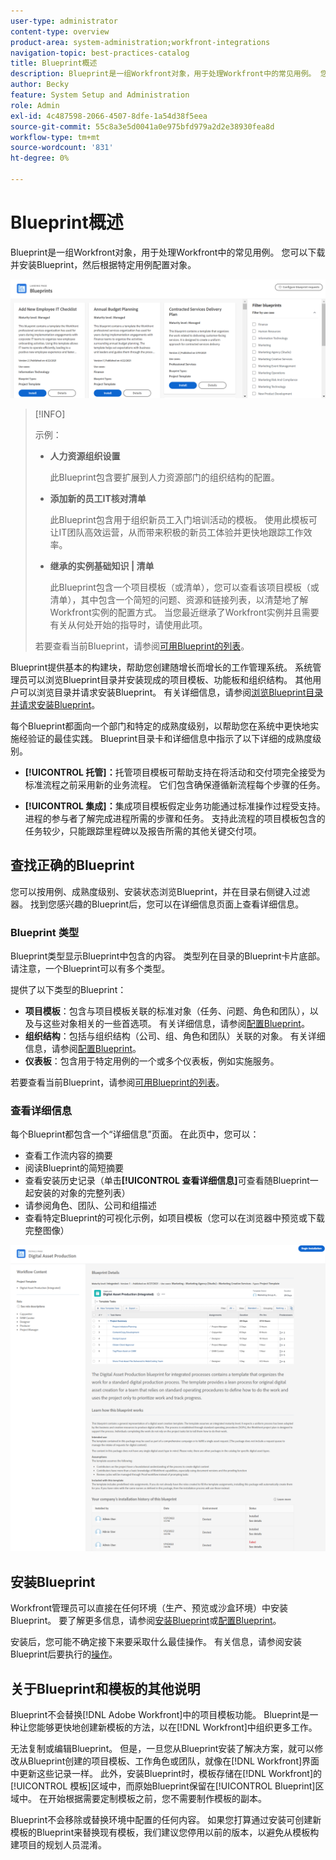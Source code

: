 ```yaml
---
user-type: administrator
content-type: overview
product-area: system-administration;workfront-integrations
navigation-topic: best-practices-catalog
title: Blueprint概述
description: Blueprint是一组Workfront对象，用于处理Workfront中的常见用例。 您可以下载并安装Blueprint，然后根据特定用例配置对象。
author: Becky
feature: System Setup and Administration
role: Admin
exl-id: 4c487598-2066-4507-8dfe-1a54d38f5eea
source-git-commit: 55c8a3e5d0041a0e975bfd979a2d2e38930fea8d
workflow-type: tm+mt
source-wordcount: '831'
ht-degree: 0%

---
```


# Blueprint概述

<!--Audited: 01/2024-->

Blueprint是一组Workfront对象，用于处理Workfront中的常见用例。 您可以下载并安装Blueprint，然后根据特定用例配置对象。

![](assets/blueprints-main-page-catalog.png)

>[!INFO]
>
>示例：
>
>* **人力资源组织设置**
>
>   此Blueprint包含要扩展到人力资源部门的组织结构的配置。
>
>* **添加新的员工IT核对清单**
>
>   此Blueprint包含用于组织新员工入门培训活动的模板。 使用此模板可让IT团队高效运营，从而带来积极的新员工体验并更快地跟踪工作效率。
>
>* **继承的实例基础知识 | 清单**
>
>    此Blueprint包含一个项目模板（或清单），您可以查看该项目模板（或清单），其中包含一个简短的问题、资源和链接列表，以清楚地了解Workfront实例的配置方式。 当您最近继承了Workfront实例并且需要有关从何处开始的指导时，请使用此项。
>
>若要查看当前Blueprint，请参阅[可用Blueprint的列表](/help/quicksilver/administration-and-setup/blueprints/list-of-available-blueprints.md)。


Blueprint提供基本的构建块，帮助您创建随增长而增长的工作管理系统。 系统管理员可以浏览Blueprint目录并安装现成的项目模板、功能板和组织结构。 其他用户可以浏览目录并请求安装Blueprint。 有关详细信息，请参阅[浏览Blueprint目录并请求安装Blueprint](../../administration-and-setup/blueprints/browse-catalog.md)。

每个Blueprint都面向一个部门和特定的成熟度级别，以帮助您在系统中更快地实施经验证的最佳实践。 Blueprint目录卡和详细信息中指示了以下详细的成熟度级别。

* **[!UICONTROL 托管]：**&#x200B;托管项目模板可帮助支持在将活动和交付项完全接受为标准流程之前采用新的业务流程。 它们包含确保遵循新流程每个步骤的任务。

* **[!UICONTROL 集成]：**&#x200B;集成项目模板假定业务功能通过标准操作过程受支持。 进程的参与者了解完成进程所需的步骤和任务。 支持此流程的项目模板包含的任务较少，只能跟踪里程碑以及报告所需的其他关键交付项。

## 查找正确的Blueprint

您可以按用例、成熟度级别、安装状态浏览Blueprint，并在目录右侧键入过滤器。 找到您感兴趣的Blueprint后，您可以在详细信息页面上查看详细信息。

### Blueprint 类型

Blueprint类型显示Blueprint中包含的内容。 类型列在目录的Blueprint卡片底部。 请注意，一个Blueprint可以有多个类型。

提供了以下类型的Blueprint：

* **项目模板**：包含与项目模板关联的标准对象（任务、问题、角色和团队），以及与这些对象相关的一些首选项。 有关详细信息，请参阅[配置Blueprint](../../administration-and-setup/blueprints/configure-template-package.md)。
* **组织结构**：包括与组织结构（公司、组、角色和团队）关联的对象。 有关详细信息，请参阅[配置Blueprint](../../administration-and-setup/blueprints/configure-template-package.md)。
* **仪表板**：包含用于特定用例的一个或多个仪表板，例如实施服务。
<!--
* Request queues: Includes one or more projects configured as request queues.
* Custom forms: Includes custom forms attached to another object type, such as a project or portfolio.
* Setup features: Includes one or more elements that are configured in the Setup area of Workfront, such as layout templates.
-->

若要查看当前Blueprint，请参阅[可用Blueprint的列表](/help/quicksilver/administration-and-setup/blueprints/list-of-available-blueprints.md)。

### 查看详细信息

每个Blueprint都包含一个“详细信息”页面。 在此页中，您可以：

* 查看工作流内容的摘要
* 阅读Blueprint的简短摘要
* 查看安装历史记录（单击&#x200B;**[!UICONTROL 查看详细信息]**&#x200B;可查看随Blueprint一起安装的对象的完整列表）
* 请参阅角色、团队、公司和组描述
* 查看特定Blueprint的可视化示例，如项目模板（您可以在浏览器中预览或下载完整图像）

![[!UICONTROL Blueprint详细信息]页面](assets/blueprint-details-page-2022.png)

## 安装Blueprint

Workfront管理员可以直接在任何环境（生产、预览或沙盒环境）中安装Blueprint。 要了解更多信息，请参阅[安装Blueprint](../../administration-and-setup/blueprints/blueprints-install.md)或[配置Blueprint](../../administration-and-setup/blueprints/configure-template-package.md)。

安装后，您可能不确定接下来要采取什么最佳操作。 有关信息，请参阅安装Blueprint后要执行的[操作](../../administration-and-setup/blueprints/best-next-actions-after-install.md)。

## 关于Blueprint和模板的其他说明

Blueprint不会替换[!DNL Adobe Workfront]中的项目模板功能。 Blueprint是一种让您能够更快地创建新模板的方法，以在[!DNL Workfront]中组织更多工作。

无法复制或编辑Blueprint。 但是，一旦您从Blueprint安装了解决方案，就可以修改从Blueprint创建的项目模板、工作角色或团队，就像在[!DNL Workfront]界面中更新这些记录一样。 此外，安装Blueprint时，模板存储在[!DNL Workfront]的[!UICONTROL 模板]区域中，而原始Blueprint保留在[!UICONTROL Blueprint]区域中。 在开始根据需要定制模板之前，您不需要制作模板的副本。

Blueprint不会移除或替换环境中配置的任何内容。 如果您打算通过安装可创建新模板的Blueprint来替换现有模板，我们建议您停用以前的版本，以避免从模板构建项目的规划人员混淆。
